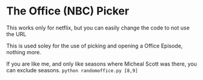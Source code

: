 # The Office (NBC) Picker
This works only for netflix, but you can easily change the code to not use the URL

This is used soley for the use of picking and opening a Office Episode, nothing more.

If you are like me, and only like seasons where Micheal Scott was there, you can exclude seasons.
```python randomoffice.py [8,9]```

